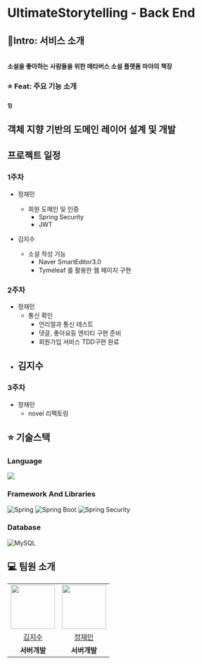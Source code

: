 # UltimateStorytelling - Back End

## 🚀Intro: 서비스 소개
<br/>
<strong>소설을 좋아하는 사람들을 위한 메타버스 소설 플랫폼 마야의 책장</strong>


### ⭐️ Feat: 주요 기능 소개

#### 1)

## 객체 지향 기반의 도메인 레이어 설계 및 개발

## 프로젝트 일정
### 1주차
- 정재민
    - 회원 도메인 및 인증
        - Spring Security
        - JWT
- 김지수

    - 소설 작성 기능
        - Naver SmartEditor3.0
        - Tymeleaf 를 활용한 웹 페이지 구현

### 2주차
- 정재민
    - 통신 확인
        - 언리얼과 통신 테스트
        - 댓글, 좋아요등 엔티티 구현 준비
        - 회원가입 서비스 TDD구현 완료
- 김지수
  - 
### 3주차
- 정재민
    - novel 리펙토링


## ⭐️ 기술스택
### Language
<img src="https://img.shields.io/badge/java-007396?style=for-the-badge&logo=java&logoColor=white"> 

### Framework And Libraries
![Spring](https://img.shields.io/static/v1?style=for-the-badge&message=Spring&color=6DB33F&logo=Spring&logoColor=FFFFFF&label=)
![Spring Boot](https://img.shields.io/static/v1?style=for-the-badge&message=Spring+Boot&color=6DB33F&logo=Spring+Boot&logoColor=FFFFFF&label=)
![Spring Security](https://img.shields.io/static/v1?style=for-the-badge&message=Spring+Security&color=6DB33F&logo=Spring+Security&logoColor=FFFFFF&label=)

### Database
![MySQL](https://img.shields.io/badge/mysql-%2300f.svg?style=for-the-badge&logo=mysql&logoColor=white)



## 💻 팀원 소개

<table>
  <tr>
    <td align="center"><img src="https://avatars.githubusercontent.com/u/122511847?v=4" width="100" height="100"/></td>
    <td align="center"><img src="https://avatars.githubusercontent.com/u/125876896?v=4" width="100" height="100"/></td>
  </tr>

  <tr>
    <td align="center"><a href="https://github.com/jisoo9603" target='_blank'>김지수</a></td>
    <td align="center"><a href="https://github.com/devJaem" target='_blank'>정재민</a></td>
  </tr>

  <tr>
    <td align="center"><b>서버개발</b></td>
    <td align="center"><b>서버개발</b></td>
  </tr>

</table>

<br>



<br>